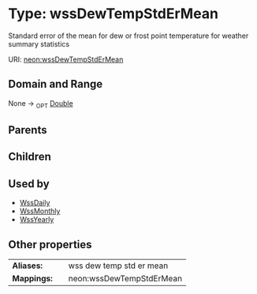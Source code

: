 
# Type: wssDewTempStdErMean


Standard error of the mean for dew or frost point temperature for weather summary statistics

URI: [neon:wssDewTempStdErMean](https://data.neonscience.org/wssDewTempStdErMean)


## Domain and Range

None ->  <sub>OPT</sub> [Double](types/Double.md)

## Parents


## Children


## Used by

 * [WssDaily](WssDaily.md)
 * [WssMonthly](WssMonthly.md)
 * [WssYearly](WssYearly.md)

## Other properties

|  |  |  |
| --- | --- | --- |
| **Aliases:** | | wss dew temp std er mean |
| **Mappings:** | | neon:wssDewTempStdErMean |

